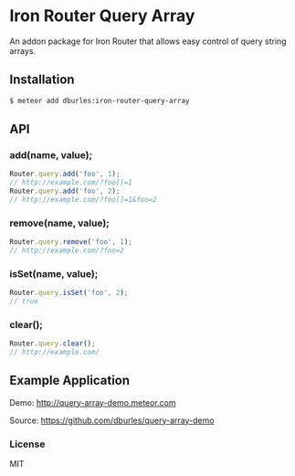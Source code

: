 Iron Router Query Array
==============================

An addon package for Iron Router that allows easy control of query string arrays.

## Installation

```sh
$ meteor add dburles:iron-router-query-array
```

## API

### add(name, value);

```js
Router.query.add('foo', 1);
// http://example.com/?foo[]=1
Router.query.add('foo', 2);
// http://example.com/?foo[]=1&foo=2
```

### remove(name, value);

```js
Router.query.remove('foo', 1);
// http://example.com/?foo=2
```

### isSet(name, value);

```js
Router.query.isSet('foo', 2);
// true
```

### clear();

```js
Router.query.clear();
// http://example.com/
```

## Example Application

Demo: http://query-array-demo.meteor.com

Source: https://github.com/dburles/query-array-demo

### License

MIT
